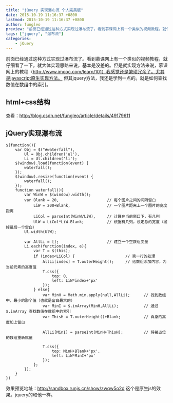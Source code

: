 ```yaml
---
title: "jQuery 实现瀑布流 个人完美版"
date: 2015-10-19 11:16:37 +0800
lastmod: 2015-10-19 11:16:37 +0800
author: fungleo
preview: "前面已经通过这种方式实现过瀑布流了。看到慕课网上有一个类似的视频教程，就仔细看了一下。就大体实现思路来说，基本是没差的。但是就实现方法来说，慕课网上的教程（http://www.imooc.com/learn/101）我感觉还是繁琐冗余了。尤其是javascript原生实现方法。但其jquery方法，我还是学到一点的。就是如何查找数值在数组中的索引。html+css结构查看：http://blo"
tags: ["jquery", "瀑布流"]
categories:
    - jQuery
---
```


前面已经通过这种方式实现过瀑布流了。看到慕课网上有一个类似的视频教程，就仔细看了一下。就大体实现思路来说，基本是没差的。但是就实现方法来说，慕课网上的教程（http://www.imooc.com/learn/101）我感觉还是繁琐冗余了。尤其是javascript原生实现方法。
但其jquery方法，我还是学到一点的。就是如何查找数值在数组中的索引。
## html+css结构
查看：http://blog.csdn.net/fungleo/article/details/49179611

## jQuery实现瀑布流

```
$(function(){
	var Obj = $("#waterfall"),
		Ul = Obj.children('ul'),
		Li = Ul.children('li');
	$(window).load(function(event) {
		waterfall();
	});
	$(window).resize(function(event) {
		waterfall();
	});
	function waterfall(){
		var WinW = $(window).width();
		var Blank = 20,						// 每个图片之间的间隔留白
			LiW = 200+Blank,				// 一个图片距离上一个图片的宽度距离
			LiCol = parseInt(WinW/LiW),		// 计算在当前窗口下，有几列
			UlW = LiCol*LiW-Blank;			// 根据有几列，设定总的宽度（减掉最后一个留白）
		Ul.width(UlW);

		var AllLi = [];						// 建立一个空数组变量
		Li.each(function(index, e){
			var T = $(this);
			if (index<LiCol) {						// 第一行的处理
				AllLi[index] = T.outerHeight();		// 给数组添加内容，为当前元素的高度值
				T.css({
					top: 0,
					left: LiW*index+'px'
				});
			} else{
				var MinH = Math.min.apply(null,AllLi);		// 找到数组中，最小的那个值（也就是留白最大的）
				var MinI = $.inArray(MinH,AllLi);			// 通过 $.inArray 查找数值在数组中的索引
				var ThisH = T.outerHeight()+Blank; 			// 自身的高度加上留白

				AllLi[MinI] = parseInt(MinH+ThisH);			// 将被占位的数组重新赋值

				T.css({
					top: MinH+Blank+'px',
					left: LiW*MinI+'px'
				});
			};
		});
	}
})
```

效果预览地址：http://sandbox.runjs.cn/show/zwqw5o2d
这个是原生js的效果。jquery的和他一样。